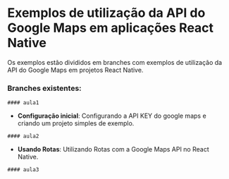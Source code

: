 # Exemplos de utilização da API do Google Maps em aplicações React Native

Os exemplos estão divididos em branches com exemplos de utilização da API do Google Maps em projetos React Native.

### Branches existentes:

`#### aula1`
- **Configuração inicial**: Configurando a API KEY do google maps e criando um projeto simples de exemplo.

`#### aula2`
- **Usando Rotas**: Utilizando Rotas com a Google Maps API no React Native.

`#### aula3`

